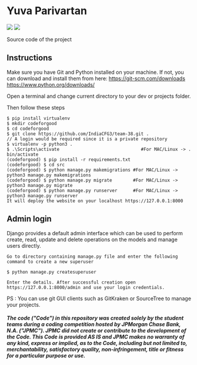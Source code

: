 # Yuva Parivartan

![](https://img.shields.io/github/license/CybSec-NITW/WeaponHEX)
![](https://img.shields.io/pypi/pyversions/django.svg)

Source code of the project

## Instructions

Make sure you have Git and Python installed on your machine. If not, you can download and install them from here: https://git-scm.com/downloads https://www.python.org/downloads/

Open a terminal and change current directory to your dev or projects folder.

Then follow these steps
```
$ pip install virtualenv
$ mkdir codeforgood
$ cd codeforgood
$ git clone https://github.com/IndiaCFG3/team-38.git .
// A login would be required since it is a private repository
$ virtualenv -p python3 .
$ .\Scripts\activate                               #For MAC/Linux -> . bin/activate
(codeforgood) $ pip install -r requirements.txt
(codeforgood) $ cd src
(codeforgood) $ python manage.py makemigrations #For MAC/Linux -> python3 manage.py makemigrations
(codeforgood) $ python manage.py migrate        #For MAC/Linux -> python3 manage.py migrate
(codeforgood) $ python manage.py runserver      #For MAC/Linux -> python3 manage.py runserver
It will deploy the website on your localhost https://127.0.0.1:8000
```

## Admin login

Django provides a default admin interface which can be used to perform create, read, update and delete operations on the models and manage users directly.

```
Go to directory containing manage.py file and enter the following command to create a new superuser

$ python manage.py createsuperuser

Enter the details. After successful creation open https://127.0.0.1:8000/admin and use your login credentials.
```

PS : You can use git GUI clients such as GitKraken or SourceTree to manage your projects.

##### The code ("Code") in this repository was created solely by the student teams during a coding competition hosted by JPMorgan Chase Bank, N.A. ("JPMC").						JPMC did not create or contribute to the development of the Code.  This Code is provided AS IS and JPMC makes no warranty of any kind, express or implied, as to the Code,						including but not limited to, merchantability, satisfactory quality, non-infringement, title or fitness for a particular purpose or use.